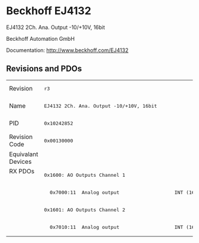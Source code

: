 # Beckhoff EJ4132

EJ4132 2Ch. Ana. Output -10/+10V, 16bit

Beckhoff Automation GmbH

Documentation: <a href="http://www.beckhoff.com/EJ4132">http://www.beckhoff.com/EJ4132</a>

## Revisions and PDOs
<table>
<tr >
<td class="first">Revision</td>
<td ><pre>r3</pre></td>
</tr>
<tr >
<td class="first">Name</td>
<td ><pre>EJ4132 2Ch. Ana. Output -10/+10V, 16bit</pre></td>
</tr>
<tr >
<td class="first">PID</td>
<td ><pre>0x10242852</pre></td>
</tr>
<tr >
<td class="first">Revision Code</td>
<td ><pre>0x00130000</pre></td>
</tr>
<tr >
<td class="first">Equivalant Devices</td>
<td ></td>
</tr>
<tr class="rxpdo pdosection">
<td class="first" rowspan=4 valign=top>RX PDOs</td>
<td><pre>0x1600: AO Outputs Channel 1</pre></td>
<td></td>
</tr>
<tr class="rxpdo">
<td ><pre>  0x7000:11  Analog output                   INT (16 bits)</pre></td>
</tr>
<tr class="rxpdo pdosection">
<td ><pre>0x1601: AO Outputs Channel 2</pre></td>
</tr>
<tr class="rxpdo">
<td ><pre>  0x7010:11  Analog output                   INT (16 bits)</pre></td>
</tr>
</table>
